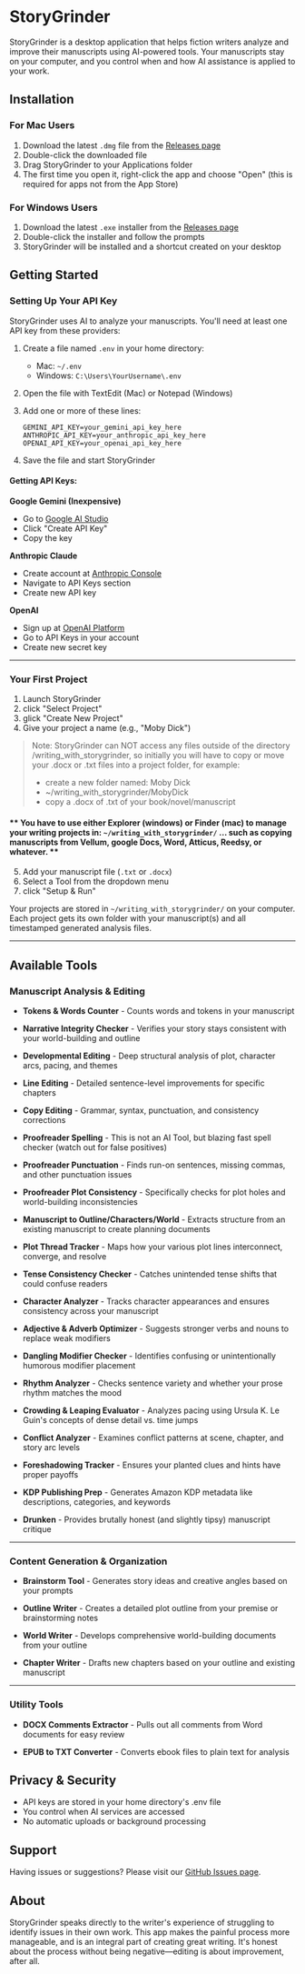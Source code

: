 # StoryGrinder

StoryGrinder is a desktop application that helps fiction writers analyze and improve their manuscripts using AI-powered tools. Your manuscripts stay on your computer, and you control when and how AI assistance is applied to your work.

## Installation

### For Mac Users
1. Download the latest `.dmg` file from the [Releases page](https://github.com/cleesmith/storygrinder/releases)
2. Double-click the downloaded file
3. Drag StoryGrinder to your Applications folder
4. The first time you open it, right-click the app and choose "Open" (this is required for apps not from the App Store)

### For Windows Users  
1. Download the latest `.exe` installer from the [Releases page](https://github.com/cleesmith/storygrinder/releases)
2. Double-click the installer and follow the prompts
3. StoryGrinder will be installed and a shortcut created on your desktop

## Getting Started

### Setting Up Your API Key

StoryGrinder uses AI to analyze your manuscripts. You'll need at least one API key from these providers:

1. Create a file named `.env` in your home directory:
   - Mac: `~/.env`
   - Windows: `C:\Users\YourUsername\.env`

2. Open the file with TextEdit (Mac) or Notepad (Windows)

3. Add one or more of these lines:
   ```
   GEMINI_API_KEY=your_gemini_api_key_here
   ANTHROPIC_API_KEY=your_anthropic_api_key_here
   OPENAI_API_KEY=your_openai_api_key_here
   ```

4. Save the file and start StoryGrinder

#### Getting API Keys:

**Google Gemini (Inexpensive)**
- Go to [Google AI Studio](https://aistudio.google.com/app/apikey)
- Click "Create API Key"
- Copy the key

**Anthropic Claude**
- Create account at [Anthropic Console](https://console.anthropic.com/)
- Navigate to API Keys section
- Create new API key

**OpenAI**
- Sign up at [OpenAI Platform](https://platform.openai.com/)
- Go to API Keys in your account
- Create new secret key

---

### Your First Project

1. Launch StoryGrinder
2. click "Select Project"
2. glick "Create New Project" 
3. Give your project a name (e.g., "Moby Dick")

> Note: 
> StoryGrinder can NOT access any files outside of the directory
> /writing_with_storygrinder, so initially you will have to copy or 
> move your .docx or .txt files into a project folder, for example:
> - create a new folder named: Moby Dick
> - ~/writing_with_storygrinder/MobyDick
> - copy a .docx of .txt of your book/novel/manuscript

#### ** You have to use either Explorer (windows) or Finder (mac) to manage your writing projects in:  `~/writing_with_storygrinder/` ... such as copying manuscripts from Vellum, google Docs, Word, Atticus, Reedsy, or whatever. **

5. Add your manuscript file (`.txt` or `.docx`)
6. Select a Tool from the dropdown menu
7. click "Setup & Run"

Your projects are stored in `~/writing_with_storygrinder/` on your computer. 
Each project gets its own folder with your manuscript(s) and all 
timestamped generated analysis files.

---

## Available Tools

### Manuscript Analysis & Editing

* **Tokens & Words Counter** - Counts words and tokens in your manuscript

* **Narrative Integrity Checker** - Verifies your story stays consistent with your world-building and outline

* **Developmental Editing** - Deep structural analysis of plot, character arcs, pacing, and themes

* **Line Editing** - Detailed sentence-level improvements for specific chapters

* **Copy Editing** - Grammar, syntax, punctuation, and consistency corrections

* **Proofreader Spelling** - This is not an AI Tool, but blazing fast spell checker (watch out for false positives)

* **Proofreader Punctuation** - Finds run-on sentences, missing commas, and other punctuation issues

* **Proofreader Plot Consistency** - Specifically checks for plot holes and world-building inconsistencies

* **Manuscript to Outline/Characters/World** - Extracts structure from an existing manuscript to create planning documents

* **Plot Thread Tracker** - Maps how your various plot lines interconnect, converge, and resolve

* **Tense Consistency Checker** - Catches unintended tense shifts that could confuse readers

* **Character Analyzer** - Tracks character appearances and ensures consistency across your manuscript

* **Adjective & Adverb Optimizer** - Suggests stronger verbs and nouns to replace weak modifiers

* **Dangling Modifier Checker** - Identifies confusing or unintentionally humorous modifier placement

* **Rhythm Analyzer** - Checks sentence variety and whether your prose rhythm matches the mood

* **Crowding & Leaping Evaluator** - Analyzes pacing using Ursula K. Le Guin's concepts of dense detail vs. time jumps

* **Conflict Analyzer** - Examines conflict patterns at scene, chapter, and story arc levels

* **Foreshadowing Tracker** - Ensures your planted clues and hints have proper payoffs

* **KDP Publishing Prep** - Generates Amazon KDP metadata like descriptions, categories, and keywords

* **Drunken** - Provides brutally honest (and slightly tipsy) manuscript critique

---

### Content Generation & Organization

* **Brainstorm Tool** - Generates story ideas and creative angles based on your prompts

* **Outline Writer** - Creates a detailed plot outline from your premise or brainstorming notes

* **World Writer** - Develops comprehensive world-building documents from your outline

* **Chapter Writer** - Drafts new chapters based on your outline and existing manuscript

---

### Utility Tools

* **DOCX Comments Extractor** - Pulls out all comments from Word documents for easy review

* **EPUB to TXT Converter** - Converts ebook files to plain text for analysis

## Privacy & Security

- API keys are stored in your home directory's .env file
- You control when AI services are accessed
- No automatic uploads or background processing

## Support

Having issues or suggestions? Please visit our [GitHub Issues page](https://github.com/cleesmith/storygrinder/issues).

## About

StoryGrinder speaks directly to the writer's experience of struggling to identify issues in their own work. This app makes the painful process more manageable, and is an integral part of creating great writing. It's honest about the process without being negative—editing is about improvement, after all.
